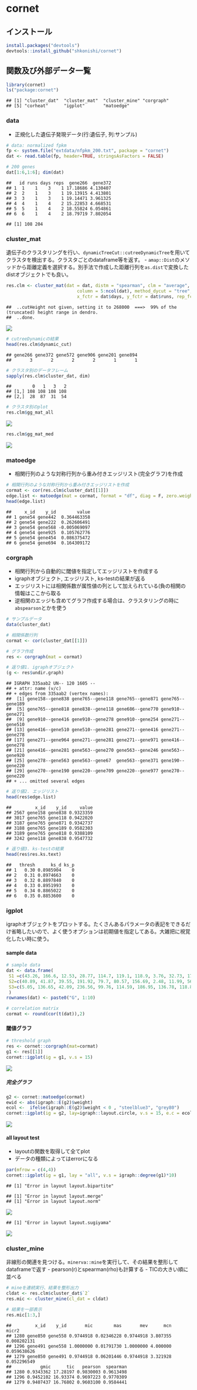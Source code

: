 cornet
================

インストール
------------

``` r
install.packages("devtools") 
devtools::install_github("shkonishi/cornet")
```

関数及び外部データ一覧
----------------------

``` r
library(cornet)
ls("package:cornet")
```

    ## [1] "cluster_dat"  "cluster_mat"  "cluster_mine" "corgraph"    
    ## [5] "corheat"      "igplot"       "matoedge"

### data

-   正規化した遺伝子発現データ(行:遺伝子, 列:サンプル)

``` r
# data: normalized fpkm
fp <- system.file("extdata/nfpkm_200.txt", package = "cornet")
dat <- read.table(fp, header=TRUE, stringsAsFactors = FALSE)

# 200 genes
dat[1:6,1:6]; dim(dat)
```

    ##   id runs days reps  gene266  gene372
    ## 1  1    1    3    1 17.18686 4.130407
    ## 2  2    1    3    1 19.13915 4.413801
    ## 3  3    1    3    1 19.14471 3.961325
    ## 4  4    1    4    2 15.22853 4.668531
    ## 5  5    1    4    2 18.55824 6.054861
    ## 6  6    1    4    2 18.79719 7.802054

    ## [1] 108 204

### cluster\_mat

遺伝子のクラスタリングを行い、`dynamicTreeCut::cutreeDynamicTree`を用いてクラスタを検出する。クラスタごとのdataframe等を返す。 - `amap::Dist`のメソッドから距離定義を選択する。別手法で作成した距離行列を`as.dist`で変換したdistオブジェクトでも良い。

``` r
res.clm <- cluster_mat(dat = dat, distm = "spearman", clm = "average",
                           column = 5:ncol(dat), method_dycut = "tree",
                           x_fctr = dat$days, y_fctr = dat$runs, rep_fctr = dat$reps)
```

    ##  ..cutHeight not given, setting it to 268000  ===>  99% of the (truncated) height range in dendro.
    ##  ..done.

![](README_files/figure-markdown_github-ascii_identifiers/unnamed-chunk-4-1.png)

``` r
# cutreeDynamicの結果
head(res.clm$dynamic_cut)
```

    ## gene266 gene372 gene572 gene906 gene201 gene894 
    ##       3       2       2       2       1       1

``` r
# クラスタ別のデータフレーム
sapply(res.clm$cluster_dat, dim)
```

    ##        0   1   3   2
    ## [1,] 108 108 108 108
    ## [2,]  28  87  31  54

``` r
# クラスタ別のplot
res.clm$gg_mat_all
```

![](README_files/figure-markdown_github-ascii_identifiers/unnamed-chunk-4-2.png)

``` r
res.clm$gg_mat_med
```

![](README_files/figure-markdown_github-ascii_identifiers/unnamed-chunk-4-3.png)

### matoedge

-   相関行列のような対称行列から重み付きエッジリスト(完全グラフ)を作成

``` r
# 相関行列のような対称行列から重み付きエッジリストを作成
cormat <- cor(res.clm$cluster_dat[[1]])
edge.list <- matoedge(mat = cormat, format = "df", diag = F, zero.weight = F)
head(edge.list)
```

    ##     x_id    y_id        value
    ## 1 gene54 gene442  0.364463358
    ## 2 gene54 gene222  0.262606491
    ## 3 gene54 gene568 -0.005069097
    ## 4 gene54 gene925  0.105762776
    ## 5 gene54 gene454  0.086375472
    ## 6 gene54 gene694  0.164309172

### corgraph

-   相関行列から自動的に閾値を指定してエッジリストを作成する
-   igraphオブジェクト, エッジリスト, ks-testの結果が返る
-   エッジリストには相関係数が属性値の列として加えられている(負の相関の情報はここから取る
-   逆相関のエッジも含めてグラフ作成する場合は、クラスタリングの時に`abspearson`とかを使う

``` r
# サンプルデータ
data(cluster_dat)

# 相関係数行列
cormat <- cor(cluster_dat[[1]])

# グラフ作成
res <- corgraph(mat = cormat)

# 返り値1. igraphオブジェクト
(g <- res$undir.graph)
```

    ## IGRAPH 335aab2 UN-- 120 1605 -- 
    ## + attr: name (v/c)
    ## + edges from 335aab2 (vertex names):
    ##  [1] gene158--gene838 gene765--gene118 gene765--gene871 gene765--gene189
    ##  [5] gene765--gene818 gene838--gene118 gene686--gene770 gene910--gene271
    ##  [9] gene910--gene416 gene910--gene278 gene910--gene254 gene271--gene510
    ## [13] gene416--gene510 gene510--gene281 gene271--gene416 gene271--gene278
    ## [17] gene271--gene964 gene271--gene281 gene271--gene971 gene416--gene278
    ## [21] gene416--gene281 gene563--gene270 gene563--gene246 gene563--gene920
    ## [25] gene278--gene563 gene563--gene67  gene563--gene371 gene190--gene220
    ## [29] gene270--gene190 gene220--gene709 gene220--gene977 gene270--gene220
    ## + ... omitted several edges

``` r
# 返り値2. エッジリスト
head(res$edge.list)
```

    ##         x_id    y_id     value
    ## 2567 gene158 gene838 0.9323359
    ## 3017 gene765 gene118 0.9422020
    ## 3187 gene765 gene871 0.9342737
    ## 3188 gene765 gene189 0.9582303
    ## 3189 gene765 gene818 0.9388109
    ## 3242 gene118 gene838 0.9547732

``` r
# 返り値3. ks-testの結果
head(res$res.ks.text)
```

    ##   thresh      ks_d ks_p
    ## 1   0.30 0.8985904    0
    ## 2   0.31 0.8974663    0
    ## 3   0.32 0.8897840    0
    ## 4   0.33 0.8951993    0
    ## 5   0.34 0.8865022    0
    ## 6   0.35 0.8853600    0

### igplot

igraphオブジェクトをプロットする。たくさんあるパラメータの表記をできるだけ省略したいので、よく使うオプションは初期値を指定してある。大雑把に視覚化したい時に使う。

#### sample data

``` r
# sample data
dat <- data.frame(
 S1 =c(43.26, 166.6, 12.53, 28.77, 114.7, 119.1, 118.9, 3.76, 32.73, 17.46),
 S2=c(40.89, 41.87, 39.55, 191.92, 79.7, 80.57, 156.69, 2.48, 11.99, 56.11),
 S3=c(5.05, 136.65, 42.09, 236.56, 99.76, 114.59, 186.95, 136.78, 118.8, 21.41)
 )
rownames(dat) <- paste0("G", 1:10)

# correlation matrix
cormat <- round(cor(t(dat)),2)
```

#### 閾値グラフ

``` r
# threshold graph
res <- cornet::corgraph(mat=cormat)
g1 <- res[[1]]
cornet::igplot(ig = g1, v.s = 15)
```

![](README_files/figure-markdown_github-ascii_identifiers/unnamed-chunk-8-1.png)

##### 完全グラフ

``` r
g2 <- cornet::matoedge(cormat)
ewid <- abs(igraph::E(g2)$weight)
ecol <-  ifelse(igraph::E(g2)$weight < 0 , "steelblue3", "grey80")
cornet::igplot(ig = g2, lay=igraph::layout.circle, v.s = 15, e.c = ecol, e.w = ewid*4)
```

![](README_files/figure-markdown_github-ascii_identifiers/unnamed-chunk-9-1.png)

#### all layout test

-   layoutの関数を取得して全てplot
-   データの種類によってはerrorになる

``` r
par(mfrow = c(4,4))
cornet::igplot(ig = g1, lay = "all", v.s = igraph::degree(g1)*10)
```

    ## [1] "Error in layout layout.bipartite"

    ## [1] "Error in layout layout.merge"
    ## [1] "Error in layout layout.norm"

![](README_files/figure-markdown_github-ascii_identifiers/unnamed-chunk-10-1.png)

    ## [1] "Error in layout layout.sugiyama"

![](README_files/figure-markdown_github-ascii_identifiers/unnamed-chunk-10-2.png)

### cluster\_mine

非線形の関連を見つける。`minerva::mine`を実行して、その結果を整形してdataframeで返す - pearson(r)とspearman(rho)も計算する - TICの大きい順に並べる

``` r
# mineを連続実行、結果を整形出力
cldat <- res.clm$cluster_dat$`2`
res.mic <- cluster_mine(cl_dat = cldat)

# 結果を一部表示
res.mic[1:3,]
```

    ##         x_id    y_id       mic        mas       mev      mcn       micr2
    ## 1280 gene850 gene558 0.9744918 0.02346228 0.9744918 3.807355 0.008202131
    ## 1296 gene491 gene558 1.0000000 0.01791730 1.0000000 4.000000 0.059638626
    ## 1279 gene850 gene491 0.9744918 0.06201446 0.9744918 3.321928 0.052296549
    ##           gmic      tic   pearson  spearman
    ## 1280 0.9343362 17.28197 0.9830003 0.9613498
    ## 1296 0.9452102 16.93374 0.9697223 0.9770309
    ## 1279 0.9407437 16.76802 0.9603100 0.9584441

